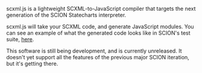 scxml.js is a lightweight SCXML-to-JavaScript compiler that targets the next generation of the SCION Statecharts interpreter. 

scxml.js will take your SCXML code, and generate JavaScript modules. You can see an example of what the generated code looks like in SCION's test suite, [here](https://github.com/jbeard4/SCION/tree/core/test).

This software is still being development, and is currently unreleased. It doesn't yet support all the features of the previous major SCION iteration, but it's getting there.
